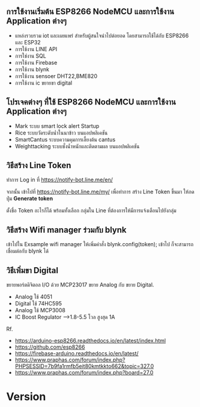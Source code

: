 การใช้งานเริ่มต้น ESP8266 NodeMCU และการใช้งาน Application ต่างๆ
---------------------------------------------
- แหล่งรวบรวม iot และเผยแพร่ สำหรับผู้สนใจนำไปต่อยอด โดยสามารถใช้ได้กับ ESP8266 และ ESP32    
- การใช้งาน LINE API 
- การใช่งาน SQL 
- การใช้งาน Firebase 
- การใช้งาน blynk
- การใช้งาน sensoer DHT22,BME820
- การใช้งาน ic ขยายขา digital

โปรเจคต่างๆ ที่ใช้ ESP8266 NodeMCU และการใช้งาน Application ต่างๆ
---------------------------------------------
- Mark ระบบ smart lock alert Startup
- Rice ระบบวัดระดับน่ำในนาข้าว บนแอปพลิเคชัน
- SmartCantus ระบบความคุมการเลี้ยงต้น cantus
- Weighttacking ระบบชั่งน้ำหนักและติดตามผล บนแอปพลิเคชัน

วิธีสร้าง Line Token
---------------------------------------------
ทำการ Log in ที่ https://notify-bot.line.me/en/

จากนั้น เข้าไปที่ https://notify-bot.line.me/my/  เพื่อทำการ สร้าง Line Token ขึ้นมา
ให้กดปุ่ม **Generate token**

ตั้งชื่อ Token อะไรก็ได้
พร้อมทั้งเลือก กลุ่มใน Line ที่ต้องการให้มีการแจ้งเตือนไปยังกลุ่ม

วิธีสร้าง Wifi manager ร่วมกับ blynk
---------------------------------------------
เข้าไปใน Exsample wifi manager 
ให้เพิ่มคำสั่ง blynk.config(token); เข้าไป ก็จะสามารถเชื่อมต่อกับ blynk ได้

วิธีเพิ่มขา Digital
---------------------------------------------
ขยายพอร์ตดิจิตอล I/O ด้วย MCP23017
ขยาย Analog กับ ขยาย Digital.
- Analog ใช้ 4051
- Digital ใช้ 74HC595
- Analog ใช้ MCP3008
- IC Boost Regulator -->1.8-5.5 โวล สูงสุด 1A 

Rf.
- https://arduino-esp8266.readthedocs.io/en/latest/index.html
- https://github.com/esp8266
- https://firebase-arduino.readthedocs.io/en/latest/
- https://www.praphas.com/forum/index.php?PHPSESSID=7b9fa1rmfb5eit80kmtkkto662&topic=327.0
- https://www.praphas.com/forum/index.php?board=27.0

Version
=========
